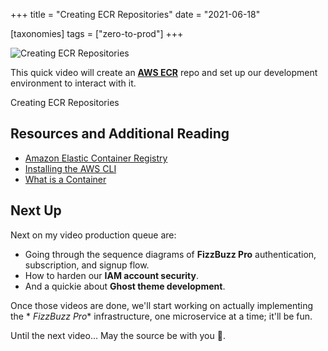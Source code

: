 +++
title = "Creating ECR Repositories"
date = "2021-06-18"

[taxonomies]
tags = ["zero-to-prod"]
+++

![Creating ECR Repositories](/zerotohero-dev/content/images/size/w1200/2024/03/elastic.png)

This quick video will create an [**AWS ECR**](https://aws.amazon.com/ecr/) repo
and set up our development environment to interact with it.

Creating ECR Repositories

Resources and Additional Reading
--------------------------------

* [Amazon Elastic Container Registry](https://aws.amazon.com/ecr/)
* [Installing the AWS CLI](https://docs.aws.amazon.com/cli/latest/userguide/cli-chap-install.html)
* [What is a Container](https://www.digitalocean.com/community/tutorials/what-is-a-container)

Next Up
-------

Next on my video production queue are:

* Going through the sequence diagrams of **FizzBuzz Pro** authentication,
  subscription, and signup flow.
* How to harden our **IAM account security**.
* And a quickie about **Ghost theme development**.

Once those videos are done, we'll start working on actually implementing the *
*FizzBuzz Pro** infrastructure, one microservice at a time; it'll be fun.

Until the next video... May the source be with you 🦄.
